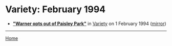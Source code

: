 # Variety: February 1994

 - [**"Warner opts out of Paisley Park"**](https://variety.com/1994/music/news/warner-opts-out-of-paisley-park-117965/) in [Variety](https://variety.com/) on 1 February 1994 ([mirror](https://web.archive.org/web/*/https://variety.com/1994/music/news/warner-opts-out-of-paisley-park-117965/))

----

[Home](./)
